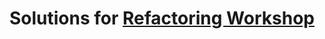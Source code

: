# Solutions for [Refactoring Workshop][original]

[original]: https://github.com/tute/refactoring-workshop
